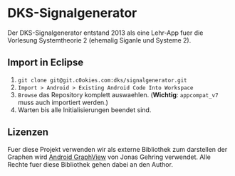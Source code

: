 # DKS-Signalgenerator
Der DKS-Signalgenerator entstand 2013 als eine Lehr-App fuer die Vorlesung Systemtheorie 2 (ehemalig Siganle und Systeme 2).

## Import in Eclipse
1. `git clone git@git.c0okies.com:dks/signalgenerator.git`
2. `Import > Android > Existing Android Code Into Workspace`
3. `Browse` das Repository komplett auswaehlen. (**Wichtig**: `appcompat_v7` muss auch importiert werden.)
4. Warten bis alle Initialisierungen beendet sind.

## Lizenzen
Fuer diese Projekt verwenden wir als externe Bibliothek zum darstellen der Graphen 
wird [Android GraphView](http://www.android-graphview.org/) von Jonas Gehring verwendet. 
Alle Rechte fuer diese Bibliothek gehen dabei an den Author.